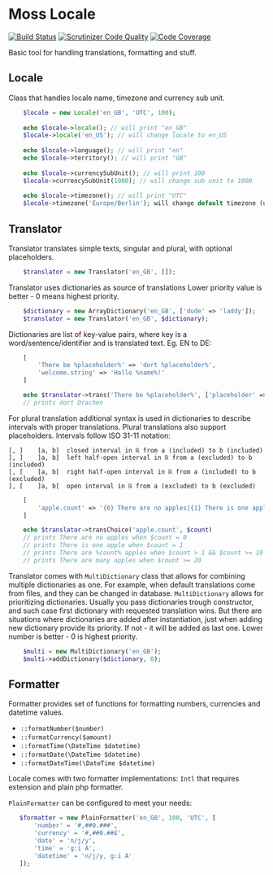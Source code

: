 # Moss Locale

[![Build Status](https://travis-ci.org/mossphp/moss-locale.png?branch=master)](https://travis-ci.org/mossphp/moss-locale)
[![Scrutinizer Code Quality](https://scrutinizer-ci.com/g/mossphp/moss-locale/badges/quality-score.png?b=master)](https://scrutinizer-ci.com/g/mossphp/moss-locale/?branch=master)
[![Code Coverage](https://scrutinizer-ci.com/g/mossphp/moss-locale/badges/coverage.png?b=master)](https://scrutinizer-ci.com/g/mossphp/moss-locale/?branch=master)

Basic tool for handling translations, formatting and stuff.

## Locale

Class that handles locale name, timezone and currency sub unit.

```php
	$locale = new Locale('en_GB', 'UTC', 100);
	
	echo $locale->locale(); // will print "en_GB" 
	$locale->locale('en_US'); // will change locale to en_US
	
	echo $locale->language(); // will print "en"
	echo $locale->territory(); // will print "GB"
	
	echo $locale->currencySubUnit(); // will print 100
	$locale->currencySubUnit(1000); // will change sub unit to 1000
	
	echo $locale->timezone(); // will print "UTC"
	$locale->timezone('Europe/Berlin'); will change default timezone (used by all date functions) to 'Europe/Berlin'
```


## Translator

Translator translates simple texts, singular and plural, with optional placeholders.

```php
	$translator = new Translator('en_GB', []);
```

Translator uses dictionaries as source of translations
Lower priority value is better - 0 means highest priority.

```php
	$dictionary = new ArrayDictionary('en_GB', ['dude' => 'laddy']);
	$translator = new Translator('en_GB', $dictionary);
```

Dictionaries are list of key-value pairs, where key is a word/sentence/identifier and is translated text.
Eg. EN to DE:

```php
	[
		'There be %placeholder%' => 'dort %placeholder%',
		'welcome.string' => 'Hallo %name%!'
	]
```

```php
	echo $translator->trans('There be %placeholder%', ['placeholder' => 'Drachen'])
	// prints dort Drachen
```

For plural translation additional syntax is used in dictionaries to describe intervals with proper translations.
Plural translations also support placeholders.
Intervals follow ISO 31-11 notation:

```
[, ]	[a, b]	closed interval in ℝ from a (included) to b (included)
], ]	]a, b]	left half-open interval in ℝ from a (excluded) to b (included)
[, [	[a, b[	right half-open interval in ℝ from a (included) to b (excluded)
], [	]a, b[	open interval in ℝ from a (excluded) to b (excluded)
```

```php
	[
		'apple.count' => '{0} There are no apples|{1} There is one apple|]1,19] There are %count% apples|[20,Inf] There are many apples'
	]
```

```php
	echo $translator->transChoice('apple.count', $count)
	// prints There are no apples when $count = 0
	// prints There is one apple when $count = 1
	// prints There are %count% apples when $count > 1 && $count >= 19
	// prints There are many apples when $count >= 20
```

Translator comes with `MultiDictionary` class that allows for combining multiple dictionaries as one.
For example, when default translations come from files, and they can be changed in database.
`MultiDictionary` allows for prioritizing dictionaries.
Usually you pass dictionaries trough constructor, and such case first dictionary with requested translation wins.
But there are situations where dictionaries are added after instantiation, just when adding new dictionary provide its priority.
If not - it will be added as last one.
Lower number is better - 0 is highest priority.
 
```php
	$multi = new MultiDictionary('en_GB');
	$multi->addDictionary($dictionary, 0);
```

## Formatter

Formatter provides set of functions for formatting numbers, currencies and datetime values.

 * `::formatNumber($number)`
 * `::formatCurrency($amount)`
 * `::formatTime(\DateTime $datetime)`
 * `::formatDate(\DateTime $datetime)`
 * `::formatDateTime(\DateTime $datetime)`

Locale comes with two formatter implementations: `Intl` that requires extension and plain php formatter.

`PlainFormatter` can be configured to meet your needs:

 ```php
    $formatter = new PlainFormatter('en_GB', 100, 'UTC', [
        'number' = '#,##0.###',
        'currency' = '#,##0.##£',
        'date' = 'n/j/y',
        'time' = 'g:i A',
        'datetime' = 'n/j/y, g:i A'
    ]);
 ```

